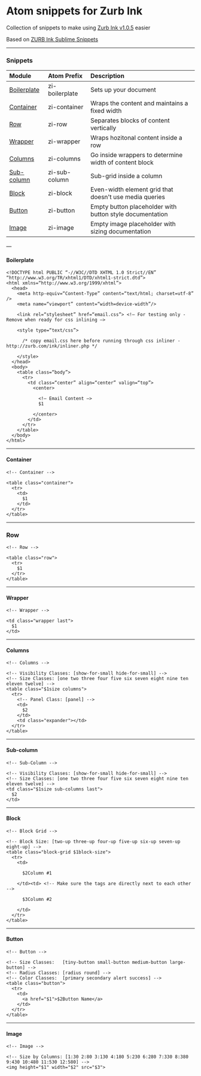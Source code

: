 
# Atom snippets for Zurb Ink

Collection of snippets to make using [Zurb Ink v1.0.5](http://zurb.com/ink/) easier

Based on [ZURB Ink Sublime Snippets](https://github.com/christianrojas/zurb-ink-sublime-snippets)

---

### Snippets
| Module | Atom Prefix | Description  |
|:------------- | :------------- | :----------- |
| [Boilerplate](#boilerplate) | zi-boilerplate |  Sets up your document |
| [Container](#Container) | zi-container | Wraps the content and maintains a fixed width  |
| [Row](#Row) | zi-row | Separates blocks of content vertically  |
| [Wrapper](#Wrapper) | zi-wrapper | Wraps hozitonal content inside a row  |
| [Columns](#Columns) | zi-columns | Go inside wrappers to determine width of content block  |
| [Sub-column](#Sub-column) | zi-sub-column | Sub-grid inside a column  |
| [Block](#Block) | zi-block | Even-width element grid that doesn't use media queries  |
| [Button](#Button) | zi-button | Empty button placeholder with button style documentation  |
| [Image](#Image) | zi-image | Empty image placeholder with sizing documentation |

—

#### <a name="boilerplate"></a>Boilerplate 
```
<!DOCTYPE html PUBLIC “-//W3C//DTD XHTML 1.0 Strict//EN” “http://www.w3.org/TR/xhtml1/DTD/xhtml1-strict.dtd”>
<html xmlns=“http://www.w3.org/1999/xhtml”>
  <head>
    <meta http-equiv=“Content-Type” content=“text/html; charset=utf-8” />
    <meta name=“viewport” content=“width=device-width”/>

    <link rel=“stylesheet” href=“email.css”> <!— For testing only - Remove when ready for css inlining —>

    <style type=“text/css”>

      /* copy email.css here before running through css inliner - http://zurb.com/ink/inliner.php */

    </style>
  </head>
  <body>
    <table class=“body”>
      <tr>
        <td class=“center” align=“center” valign=“top”>
          <center>

            <!— Email Content —>
            $1

          </center>
        </td>
      </tr>
    </table>
  </body>
</html>
```
---

#### <a name="Container"></a>Container
```
<!-- Container -->

<table class="container">
  <tr>
    <td>
      $1
    </td>
  </tr>
</table>
```

---

### <a name="Row">Row
```
<!-- Row -->

<table class="row">
  <tr>
    $1
  </tr>
</table>
```


---

#### <a name="Wrapper"></a>Wrapper
```
<!-- Wrapper -->

<td class="wrapper last">
  $1
</td>
```
---

#### <a name="Columns"></a>Columns
```
<!-- Columns -->

<!-- Visibility Classes: [show-for-small hide-for-small] -->
<!-- Size Classes: [one two three four five six seven eight nine ten eleven twelve] -->
<table class="$1size columns">
  <tr>
    <!-- Panel Class: [panel] -->
    <td>
      $2
    </td>
    <td class="expander"></td>
  </tr>
</table>
```
---

#### <a name="Sub-column"></a>Sub-column
```
<!-- Sub-Column -->

<!-- Visibility Classes: [show-for-small hide-for-small] -->
<!-- Size Classes: [one two three four five six seven eight nine ten eleven twelve] -->
<td class="$1size sub-columns last">
  $2
</td>
```
---

#### <a name="Block"></a>Block
```
<!-- Block Grid -->

<!-- Block Size: [two-up three-up four-up five-up six-up seven-up eight-up] -->
<table class="block-grid $1block-size">
  <tr>
    <td>

      $2Column #1

    </td><td> <!-- Make sure the tags are directly next to each other -->

      $3Column #2

    </td>
  </tr>
</table>
```
---

#### <a name="Button"></a>Button
```
<!-- Button -->

<!-- Size Classes:   [tiny-button small-button medium-button large-button] -->
<!-- Radius Classes: [radius round] -->
<!-- Color Classes:  [primary secondary alert success] -->
<table class="button">
  <tr>
    <td>
      <a href="$1">$2Button Name</a>
    </td>
  </tr>
</table>
```
---

#### <a name="Image"></a>Image
```
<!-- Image -->

<!-- Size by Columns: [1:30 2:80 3:130 4:180 5:230 6:280 7:330 8:380 9:430 10:480 11:530 12:580] -->
<img height="$1" width="$2" src="$3">
```
